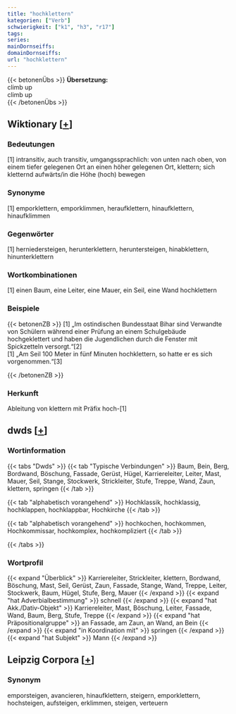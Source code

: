 ```yaml
---
title: "hochklettern"
kategorien: ["Verb"]
schwierigkeit: ["k1", "h3", "r17"]
tags:
series:
mainDornseiffs:
domainDornseiffs:
url: "hochklettern"
---
```


{{< betonenÜbs >}}
**Übersetzung:**  
climb up  
climb up  
{{< /betonenÜbs >}}

## Wiktionary [[+](https://de.wiktionary.org/wiki/hochklettern)]

### Bedeutungen
[1] intransitiv, auch transitiv, umgangssprachlich: von unten nach oben, von einem tiefer gelegenen Ort an einen höher gelegenen Ort, klettern; sich kletternd aufwärts/in die Höhe (hoch) bewegen  

### Synonyme
[1] emporklettern, emporklimmen, heraufklettern, hinaufklettern, hinaufklimmen  

### Gegenwörter
[1] herniedersteigen, herunterklettern, heruntersteigen, hinabklettern, hinunterklettern  

### Wortkombinationen
[1] einen Baum, eine Leiter, eine Mauer, ein Seil, eine Wand hochklettern  

### Beispiele
{{< betonenZB >}}
[1] „Im ostindischen Bundesstaat Bihar sind Verwandte von Schülern während einer Prüfung an einem Schulgebäude hochgeklettert und haben die Jugendlichen durch die Fenster mit Spickzetteln versorgt.“[2]  
[1] „Am Seil 100 Meter in fünf Minuten hochklettern, so hatte er es sich vorgenommen.“[3]  

{{< /betonenZB >}}
### Herkunft
Ableitung von klettern mit Präfix hoch-[1]  



## dwds [[+](https://www.dwds.de/wb/hochklettern)]

### Wortinformation
{{< tabs "Dwds" >}}
{{< tab "Typische Verbindungen" >}}
Baum, Bein, Berg, Bordwand, Böschung, Fassade, Gerüst, Hügel, Karriereleiter, Leiter, Mast, Mauer, Seil, Stange, Stockwerk, Strickleiter, Stufe, Treppe, Wand, Zaun, klettern, springen
{{< /tab >}}

{{< tab "alphabetisch vorangehend" >}}
Hochklassik, hochklassig, hochklappen, hochklappbar, Hochkirche
{{< /tab >}}

{{< tab "alphabetisch vorangehend" >}}
hochkochen, hochkommen, Hochkommissar, hochkomplex, hochkompliziert
{{< /tab >}}

{{< /tabs >}}

### Wortprofil
{{< expand "Überblick" >}} Karriereleiter, Strickleiter, klettern, Bordwand, Böschung, Mast, Seil, Gerüst, Zaun, Fassade, Stange, Wand, Treppe, Leiter, Stockwerk, Baum, Hügel, Stufe, Berg, Mauer {{< /expand >}}
{{< expand "hat Adverbialbestimmung" >}} schnell {{< /expand >}}
{{< expand "hat Akk./Dativ-Objekt" >}} Karriereleiter, Mast, Böschung, Leiter, Fassade, Wand, Baum, Berg, Stufe, Treppe {{< /expand >}}
{{< expand "hat Präpositionalgruppe" >}} an Fassade, am Zaun, an Wand, an Bein {{< /expand >}}
{{< expand "in Koordination mit" >}} springen {{< /expand >}}
{{< expand "hat Subjekt" >}} Mann {{< /expand >}}

## Leipzig Corpora [[+](https://corpora.uni-leipzig.de/en/res?word=hochklettern&corpusId=deu_newscrawl-public_2018)]


### Synonym
emporsteigen, avancieren, hinaufklettern, steigern, emporklettern, hochsteigen, aufsteigen, erklimmen, steigen, verteuern

